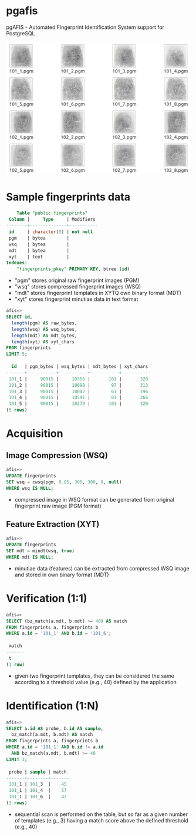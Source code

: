 pgafis
======

pgAFIS - Automated Fingerprint Identification System support for PostgreSQL

![fingers](./samples/fingerprints.jpg "Sample Fingerprints")

# Sample fingerprints data

```sql
    Table "public.fingerprints"
 Column |     Type     | Modifiers 
--------+--------------+-----------
 id     | character(5) | not null
 pgm    | bytea        | 
 wsq    | bytea        | 
 mdt    | bytea        | 
 xyt    | text         | 
Indexes:
    "fingerprints_pkey" PRIMARY KEY, btree (id)
```
- "pgm" stores original raw fingerprint images (PGM)
- "wsq" stores compressed fingerprint images (WSQ)
- "mdt" stores fingerprint templates in XYTQ own binary format (MDT)
- "xyt" stores fingerprint minutiae data in text format

```sql
afis=>
SELECT id,
  length(pgm) AS raw_bytes,
  length(wsq) AS wsq_bytes,
  length(mdt) AS mdt_bytes,
  length(xyt) AS xyt_chars
FROM fingerprints
LIMIT 5;

  id   | pgm_bytes | wsq_bytes | mdt_bytes | xyt_chars 
-------+-----------+-----------+-----------+-----------
 101_1 |     90015 |     10356 |       101 |       320
 101_2 |     90015 |     10098 |        97 |       313
 101_3 |     90015 |     10042 |        61 |       196
 101_4 |     90015 |     10541 |        81 |       266
 101_5 |     90015 |     10279 |       101 |       320
(5 rows)
```

# Acquisition

## Image Compression (WSQ)

```sql
afis=>
UPDATE fingerprints
SET wsq = cwsq(pgm, 0.85, 300, 300, 8, null)
WHERE wsq IS NULL;
```
- compressed image in WSQ format can be generated from original fingerprint raw image (PGM format)

## Feature Extraction (XYT)

```sql
afis=>
UPDATE fingerprints
SET mdt = mindt(wsq, true)
WHERE mdt IS NULL;
```
- minutiae data (features) can be extracted from compressed WSQ image and stored in own binary format (MDT)

# Verification (1:1)

```sql
afis=>
SELECT (bz_match(a.mdt, b.mdt) >= 40) AS match
FROM fingerprints a, fingerprints b
WHERE a.id = '101_1' AND b.id = '101_6';

 match 
-------
 t
(1 row)
```
- given two fingerprint templates, they can be considered the same according to a threshold value (e.g., 40) defined by the application


# Identification (1:N)

```sql
afis=>
SELECT a.id AS probe, b.id AS sample,
  bz_match(a.mdt, b.mdt) AS match
FROM fingerprints a, fingerprints b
WHERE a.id = '101_1' AND b.id != a.id
  AND bz_match(a.mdt, b.mdt) >= 40
LIMIT 3;

 probe | sample | match 
-------+--------+-------
 101_1 | 101_3  |    45
 101_1 | 101_4  |    57
 101_1 | 101_6  |    47
(3 rows)
```
- sequential scan is performed on the table, but so far as a given number of templates (e.g., 3) having a match score above the defined threshold (e.g., 40)

